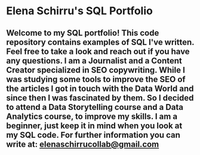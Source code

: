 # Elena Schirru's SQL Portfolio 
## Welcome to my SQL portfolio! This code repository contains examples of SQL I've written. Feel free to take a look and reach out if you have any questions. I am a Journalist and a Content Creator specialized in SEO copywriting. While I was studying some tools to improve the SEO of the articles I got in touch with the Data World and since then I was fascinated by them. So I decided to attend a Data Storytelling course and a Data Analytics course, to improve my skills. I am a beginner, just keep it in mind when you look at my SQL code. For further information you can write at: elenaschirrucollab@gmail.com 
